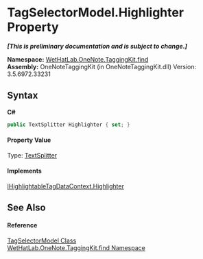 # TagSelectorModel.Highlighter Property 
 _**\[This is preliminary documentation and is subject to change.\]**_

**Namespace:**&nbsp;<a href="0e3a8efd-07d2-1709-b1cd-709153222081">WetHatLab.OneNote.TaggingKit.find</a><br />**Assembly:**&nbsp;OneNoteTaggingKit (in OneNoteTaggingKit.dll) Version: 3.5.6972.33231

## Syntax

**C#**<br />
``` C#
public TextSplitter Highlighter { set; }
```


#### Property Value
Type: <a href="5c86e52d-3022-b69b-22dd-5f5b010b0710">TextSplitter</a>

#### Implements
<a href="76e98002-0dec-6dfd-35db-8a946be252d1">IHighlightableTagDataContext.Highlighter</a><br />

## See Also


#### Reference
<a href="093ecf68-9afb-f529-98a7-c27089162014">TagSelectorModel Class</a><br /><a href="0e3a8efd-07d2-1709-b1cd-709153222081">WetHatLab.OneNote.TaggingKit.find Namespace</a><br />